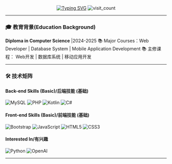 <!-- 动态标题 -->
<div align="center">
  <a href="https://git.io/typing-svg"><img src="https://readme-typing-svg.demolab.com?font=Fira+Code&pause=1000&width=435&lines=Hi%F0%9F%91%8B+I'm+Stig;A+Fresh+Graduate+Diploma+Developer" alt="Typing SVG" /></a>
  <img src="https://komarev.com/ghpvc/?username=stig4534&label=Profile+Views&color=blueviolet" alt="visit_count">
</div>

---

### 🎓 教育背景(Education Background)
**Diploma in Computer Science**  |2024-2025
📚 Major Courses：Web Developer | Database System | Mobile Application Development
📚 主修课程：      Web开发       | 数据库系统       | 移动应用开发


---

### 🛠️ 技术矩阵
#### Back-end Skills (Basic)/后端技能 (基础)
![MySQL](https://img.shields.io/badge/MySQL-4479A1?logo=mysql&logoColor=white)
![PHP](https://img.shields.io/badge/PHP-777BB4?logo=php&logoColor=white)
![Kotlin](https://img.shields.io/badge/Kotlin-7F52FF?logo=kotlin&logoColor=white)
![C#](https://img.shields.io/badge/C%23-239120?logo=c-sharp&logoColor=white)

#### Front-end Skills (Basic)/前端技能 (基础)
![Bootstrap](https://img.shields.io/badge/Bootstrap-7952B3?logo=bootstrap&logoColor=white)
![JavaScript](https://img.shields.io/badge/JavaScript-F7DF1E?logo=javascript&logoColor=black)
![HTML5](https://img.shields.io/badge/HTML5-E34F26?logo=html5&logoColor=white)
![CSS3](https://img.shields.io/badge/CSS3-1572B6?logo=css3&logoColor=white)

#### Interested In/有兴趣
![Python](https://img.shields.io/badge/Python-3776AB?logo=python&logoColor=white)
![OpenAI](https://img.shields.io/badge/OpenAI-412991?logo=openai&logoColor=white)

---


